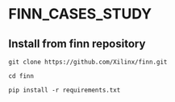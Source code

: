 # FINN_CASES_STUDY

## Install from finn repository
`
git clone https://github.com/Xilinx/finn.git
`

`
cd finn
`

`
pip install -r requirements.txt
`
